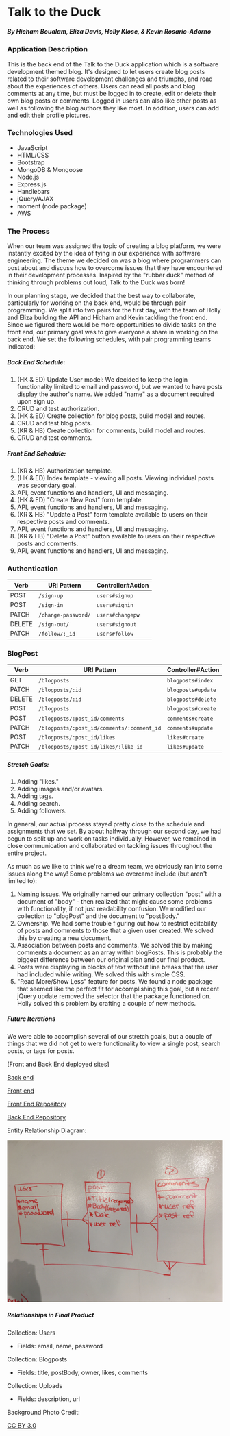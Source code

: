 # Talk to the Duck
##### By Hicham Boualam, Eliza Davis, Holly Klose, & Kevin Rosario-Adorno

### Application Description

This is the back end of the Talk to the Duck application which is a software development themed blog. It's designed to let users create blog posts related to their software development challenges and triumphs, and read about the experiences of others. Users can read all posts and blog comments at any time, but must be logged in to create, edit or delete their own blog posts or comments. Logged in users can also like other posts as well as following the blog authors they like most. In addition, users can add and edit their profile pictures.

### Technologies Used
- JavaScript
- HTML/CSS
- Bootstrap
- MongoDB & Mongoose
- Node.js
- Express.js
- Handlebars
- jQuery/AJAX
- moment (node package)
- AWS

### The Process

When our team was assigned the topic of creating a blog platform, we were instantly excited by the idea of tying in our experience with software engineering. The theme we decided on was a blog where programmers can post about and discuss how to overcome issues that they have encountered in their development processes. Inspired by the "rubber duck" method of thinking through problems out loud, Talk to the Duck was born!

In our planning stage, we decided that the best way to collaborate, particularly for working on the back end, would be through pair programming. We split into two pairs for the first day, with the team of Holly and Eliza building the API and Hicham and Kevin tackling the front end. Since we figured there would be more opportunities to divide tasks on the front end, our primary goal was to give everyone a share in working on the back end. We set the following schedules, with pair programming teams indicated:

##### Back End Schedule:
1. (HK & ED) Update User model: We decided to keep the login functionality limited to email and password, but we wanted to have posts display the author's name. We added "name" as a document required upon sign up.
  1. CRUD and test authorization.
2. (HK & ED) Create collection for blog posts, build model and routes.
  1. CRUD and test blog posts.
3. (KR & HB) Create collection for comments, build model and routes.
  1. CRUD and test comments.

##### Front End Schedule:
1. (KR & HB) Authorization template.
2. (HK & ED) Index template - viewing all posts. Viewing individual posts was secondary goal.
  1. API, event functions and handlers, UI and messaging.
3. (HK & ED) "Create New Post" form template.
  1. API, event functions and handlers, UI and messaging.
4. (KR & HB) "Update a Post" form template available to users on their respective posts and comments.
  1. API, event functions and handlers, UI and messaging.
5. (KR & HB) "Delete a Post" button available to users on their respective posts and comments.
  1. API, event functions and handlers, UI and messaging.

### Authentication

  | Verb   | URI Pattern            | Controller#Action |
  |--------|------------------------|-------------------|
  | POST   | `/sign-up`             | `users#signup`    |
  | POST   | `/sign-in`             | `users#signin`    |
  | PATCH  | `/change-password/`    | `users#changepw`  |
  | DELETE | `/sign-out/`           | `users#signout`   |
  | PATCH  | `/follow/:_id`         | `users#follow`     |

### BlogPost

  | Verb   | URI Pattern            | Controller#Action |
  |--------|------------------------|-------------------|
  | GET    | `/blogposts`           | `blogposts#index`      |
  | PATCH  | `/blogposts/:id`       | `blogposts#update`     |
  | DELETE | `/blogposts/:id`       | `blogposts#delete`     |
  | POST   | `/blogposts`           | `blogposts#create`     |
  | POST   | `/blogposts/:post_id/comments` |`comments#create`  |
  | PATCH  | `/blogposts/:post_id/comments/:comment_id`  | `comments#update`  |
  | POST   | `/blogposts/:post_id/likes` |`likes#create`  |
  | PATCH  | `/blogposts/:post_id/likes/:like_id`  | `likes#update`  |   |


##### Stretch Goals:
1. Adding "likes."
2. Adding images and/or avatars.
3. Adding tags.
4. Adding search.
5. Adding followers.

In general, our actual process stayed pretty close to the schedule and assignments that we set. By about halfway through our second day, we had begun to split up and work on tasks individually. However, we remained in close communication and collaborated on tackling issues throughout the entire project.

As much as we like to think we're a dream team, we obviously ran into some issues along the way! Some problems we overcame include (but aren't limited to):

1. Naming issues. We originally named our primary collection "post" with a document of "body" - then realized that might cause some problems with functionality, if not just readability confusion. We modified our collection to "blogPost" and the document to "postBody."
2. Ownership. We had some trouble figuring out how to restrict editability of posts and comments to those that a given user created. We solved this by creating a new document.
3. Association between posts and comments. We solved this by making comments a document as an array within blogPosts. This is probably the biggest difference between our original plan and our final product.
4. Posts were displaying in blocks of text without line breaks that the user had included while writing. We solved this with simple CSS.
5. "Read More/Show Less" feature for posts. We found a node package that seemed like the perfect fit for accomplishing this goal, but a recent jQuery update removed the selector that the package functioned on. Holly solved this problem by crafting a couple of new methods.

##### Future Iterations
We were able to accomplish several of our stretch goals, but a couple of things that we did not get to were functionality to view a single post, search posts, or tags for posts.

[Front and Back End deployed sites]

[Back end](https://stormy-reaches-73065.herokuapp.com/)

[Front end](https://hollyklose.github.io/Talk-To-The-Duck-client/)



[Front End Repository](https://github.com/hollyklose/Talk-To-The-Duck-client)

[Back End Repository](https://github.com/hollyklose/Talk-To-The-Duck-API)


Entity Relationship Diagram:

![ERD](./erdtttd.jpg)

##### Relationships in Final Product
Collection: Users
- Fields: email, name, password

Collection: Blogposts
- Fields: title, postBody, owner, likes, comments

Collection: Uploads
- Fields: description, url

Background Photo Credit:

[CC BY 3.0](https://en.wikipedia.org/w/index.php?curid=14230777)
